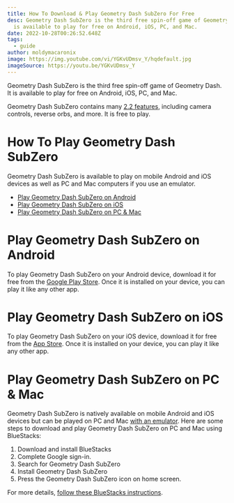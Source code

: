 ```yaml
---
title: How To Download & Play Geometry Dash SubZero For Free
desc: Geometry Dash SubZero is the third free spin-off game of Geometry Dash. It
  is available to play for free on Android, iOS, PC, and Mac.
date: 2022-10-28T00:26:52.648Z
tags:
  - guide
author: moldymacaronix
image: https://img.youtube.com/vi/YGKvUDmsv_Y/hqdefault.jpg
imageSource: https://youtu.be/YGKvUDmsv_Y
---
```

Geometry Dash SubZero is the third free spin-off game of Geometry Dash. It is available to play for free on Android, iOS, PC, and Mac.

Geometry Dash SubZero contains many [2.2 features](/posts/geometry-dash-2-2-release-date/), including camera controls, reverse orbs, and more. It is free to play.

# How To Play Geometry Dash SubZero

Geometry Dash SubZero is available to play on mobile Android and iOS devices as well as PC and Mac computers if you use an emulator.

* [Play Geometry Dash SubZero on Android](#play-geometry-dash-subzero-on-android)
* [Play Geometry Dash SubZero on iOS](#play-geometry-dash-subzero-on-ios)
* [Play Geometry Dash SubZero on PC & Mac](#play-geometry-dash-subzero-on-pc-mac)

# Play Geometry Dash SubZero on Android

To play Geometry Dash SubZero on your Android device, download it for free from the [Google Play Store](https://play.google.com/store/apps/details?id=com.robtopx.geometrydashsubzero). Once it is installed on your device, you can play it like any other app.

# Play Geometry Dash SubZero on iOS

To play Geometry Dash SubZero on your iOS device, download it for free from the [App Store](https://apps.apple.com/us/app/geometry-dash-subzero/id1324044770). Once it is installed on your device, you can play it like any other app.

# Play Geometry Dash SubZero on PC & Mac

G﻿eometry Dash SubZero is natively available on mobile Android and iOS devices but can be played on PC and Mac [with an emulator](https://www.bluestacks.com/apps/arcade/geometry-dash-subzero-on-pc.html). Here are some steps to download and play Geometry Dash SubZero on PC and Mac using BlueStacks:

1. Download and install BlueStacks
2. Complete Google sign-in.
3. Search for Geometry Dash SubZero
4. Install Geometry Dash SubZero
5. Press the Geometry Dash SubZero icon on home screen.

For more details, [follow these BlueStacks instructions](https://www.bluestacks.com/apps/arcade/geometry-dash-subzero-on-pc.html).
